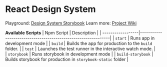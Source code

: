 # React Design System

Playground: [Design System Storybook](https://kcsuraj.github.io/react-design-system)
Learn more: [Project Wiki](https://github.com/kcsuraj/react-design-system/wiki)

**Available Scripts**
| Npm Script        | Description                                                   |
| ------------------|---------------------------------------------------------------|
| `start`           | Runs app in development mode                                  |
| `build`           | Builds the app for production to the `build` folder.          |
| `test`            | Launches the test runner in the interactive watch mode.       |   
| `storybook`       | Runs storybook in development mode                            |
| `build-storybook` | Builds storybook for production in `storybook-static` folder  |
